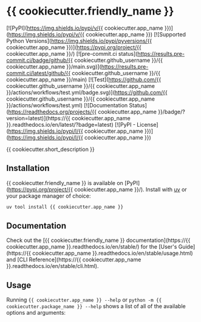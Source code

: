 <!-- start docs-include-index -->

# {{ cookiecutter.friendly_name }}

[![PyPI](https://img.shields.io/pypi/v/{{ cookiecutter.app_name }})](https://img.shields.io/pypi/v/{{ cookiecutter.app_name }})
[![Supported Python Versions](https://img.shields.io/pypi/pyversions/{{ cookiecutter.app_name }})](https://pypi.org/project/{{ cookiecutter.app_name }}/)
[![pre-commit.ci status](https://results.pre-commit.ci/badge/github/{{ cookiecutter.github_username }}/{{ cookiecutter.app_name }}/main.svg)](https://results.pre-commit.ci/latest/github/{{ cookiecutter.github_username }}/{{ cookiecutter.app_name }}/main)
[![Test](https://github.com/{{ cookiecutter.github_username }}/{{ cookiecutter.app_name }}/actions/workflows/test.yml/badge.svg)](https://github.com/{{ cookiecutter.github_username }}/{{ cookiecutter.app_name }}/actions/workflows/test.yml)
[![Documentation Status](https://readthedocs.org/projects/{{ cookiecutter.app_name }}/badge/?version=latest)](https://{{ cookiecutter.app_name }}.readthedocs.io/en/latest/?badge=latest)
[![PyPI - License](https://img.shields.io/pypi/l/{{ cookiecutter.app_name }})](https://img.shields.io/pypi/l/{{ cookiecutter.app_name }})

{{ cookiecutter.short_description }}

<!-- end docs-include-index -->

## Installation

<!-- start docs-include-installation -->

{{ cookiecutter.friendly_name }} is available on [PyPI](https://pypi.org/project/{{ cookiecutter.app_name }}/). Install with [uv](https://docs.astral.sh/uv/) or your package manager of choice:

```sh
uv tool install {{ cookiecutter.app_name }}
```

<!-- end docs-include-installation -->

## Documentation

Check out the [{{ cookiecutter.friendly_name }} documentation](https://{{ cookiecutter.app_name }}.readthedocs.io/en/stable/) for the [User's Guide](https://{{ cookiecutter.app_name }}.readthedocs.io/en/stable/usage.html) and [CLI Reference](https://{{ cookiecutter.app_name }}.readthedocs.io/en/stable/cli.html).

## Usage

<!-- start docs-include-usage -->

Running `{{ cookiecutter.app_name }} --help` or `python -m {{ cookiecutter.package_name }} --help` shows a list of all of the available options and arguments:

<!-- [[[cog
import cog
from {{ cookiecutter.package_name }} import cli
from click.testing import CliRunner
runner = CliRunner()
result = runner.invoke(cli.cli, ["--help"], terminal_width=88)
help = result.output.replace("Usage: cli", "Usage: {{ cookiecutter.app_name }}")
cog.outl(f"\n```sh\n{{ cookiecutter.app_name }} --help\n{help.rstrip()}\n```\n")
]]] -->
<!-- [[[end]]] -->

<!-- end docs-include-usage -->
